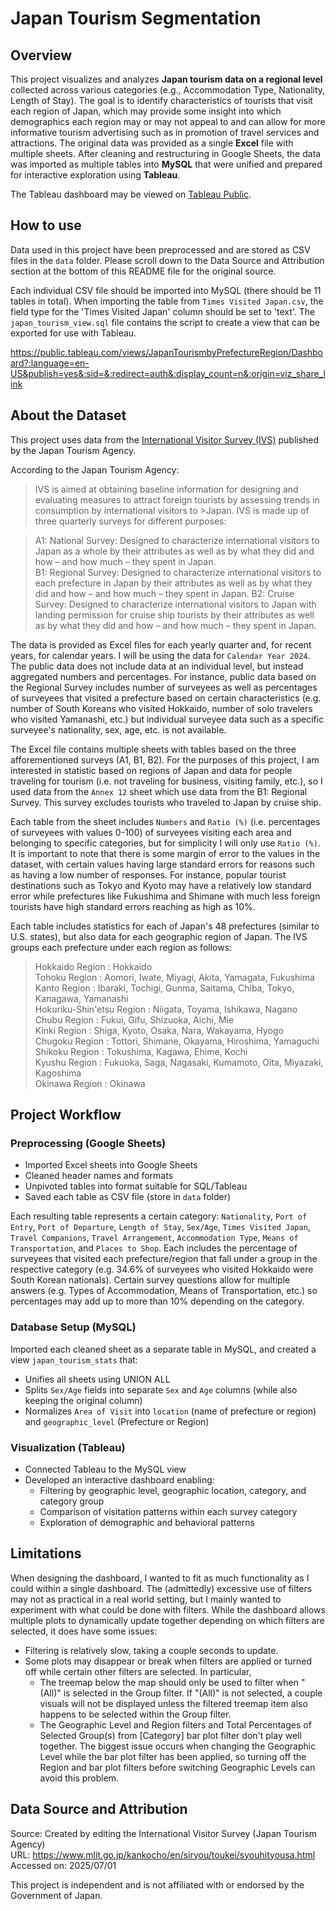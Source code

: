 # Japan Tourism Segmentation

## Overview
This project visualizes and analyzes **Japan tourism data on a regional level** collected across various categories (e.g., Accommodation Type, Nationality, Length of Stay). The goal is to identify characteristics of tourists that visit each region of Japan, which may provide some insight into which demographics each region may or may not appeal to and can allow for more informative tourism advertising such as in promotion of travel services and attractions. The original data was provided as a single **Excel** file with multiple sheets. After cleaning and restructuring in Google Sheets, the data was imported as multiple tables into **MySQL** that were unified and prepared for interactive exploration using **Tableau**.

The Tableau dashboard may be viewed on [Tableau Public](https://public.tableau.com/views/JapanTourismbyPrefectureRegion/Dashboard?:language=en-US&publish=yes&:sid=&:redirect=auth&:display_count=n&:origin=viz_share_link).

## How to use
Data used in this project have been preprocessed and are stored as CSV files in the `data` folder. Please scroll down to the Data Source and Attribution section at the bottom of this README file for the original source.

Each individual CSV file should be imported into MySQL (there should be 11 tables in total). When importing the table from `Times Visited Japan.csv`, the field type for the 'Times Visited Japan' column should be set to 'text'. The `japan_tourism_view.sql` file contains the script to create a view that can be exported for use with Tableau.

https://public.tableau.com/views/JapanTourismbyPrefectureRegion/Dashboard?:language=en-US&publish=yes&:sid=&:redirect=auth&:display_count=n&:origin=viz_share_link

## About the Dataset
This project uses data from the [International Visitor Survey (IVS)](https://www.mlit.go.jp/kankocho/en/siryou/toukei/syouhityousa.html) published by the Japan Tourism Agency.

According to the Japan Tourism Agency:
>IVS is aimed at obtaining baseline information for designing and evaluating measures to attract foreign tourists by assessing trends in consumption by international visitors to >Japan. IVS is made up of three quarterly surveys for different purposes:

>A1: National Survey: Designed to characterize international visitors to Japan as a whole by their attributes as well as by what they did and how – and how much – they spent in Japan.  
>B1: Regional Survey: Designed to characterize international visitors to each prefecture in Japan by their attributes as well as by what they did and how – and how much – they spent in Japan.
>B2: Cruise Survey: Designed to characterize international visitors to Japan with landing permission for cruise ship tourists by their attributes as well as by what they did and how – and how much – they spent in Japan.

The data is provided as Excel files for each yearly quarter and, for recent years, for calendar years. I will be using the data for `Calendar Year 2024`. The public data does not include data at an individual level, but instead aggregated numbers and percentages. For instance, public data based on the Regional Survey includes number of surveyees as well as percentages of surveyees that visited a prefecture based on certain characteristics (e.g. number of South Koreans who visited Hokkaido, number of solo travelers who visited Yamanashi, etc.) but individual surveyee data such as a specific surveyee's nationality, sex, age, etc. is not available.

The Excel file contains multiple sheets with tables based on the three afforementioned surveys (A1, B1, B2). For the purposes of this project, I am interested in statistic based on regions of Japan and data for people traveling for tourism (i.e. not traveling for business, visiting family, etc.), so I used data from the `Annex 12` sheet which use data from the B1: Regional Survey. This survey excludes tourists who traveled to Japan by cruise ship.

Each table from the sheet includes `Numbers` and `Ratio (%)` (i.e. percentages of surveyees with values 0-100) of surveyees visiting each area and belonging to specific categories, but for simplicity I will only use `Ratio (%)`. It is important to note that there is some margin of error to the values in the dataset, with certain values having large standard errors for reasons such as having a low number of responses. For instance, popular tourist destinations such as Tokyo and Kyoto may have a relatively low standard error while prefectures like Fukushima and Shimane with much less foreign tourists have high standard errors reaching as high as 10%.

Each table includes statistics for each of Japan's 48 prefectures (similar to U.S. states), but also data for each geographic region of Japan. The IVS groups each prefecture under each region as follows:
> Hokkaido Region : Hokkaido  
> Tohoku Region : Aomori, Iwate, Miyagi, Akita, Yamagata, Fukushima  
> Kanto Region : Ibaraki, Tochigi, Gunma, Saitama, Chiba, Tokyo, Kanagawa, Yamanashi  
> Hokuriku-Shin'etsu Region : Niigata, Toyama, Ishikawa, Nagano  
> Chubu Region : Fukui, Gifu, Shizuoka, Aichi, Mie  
> Kinki Region : Shiga, Kyoto, Osaka, Nara, Wakayama, Hyogo  
> Chugoku Region : Tottori, Shimane, Okayama, Hiroshima, Yamaguchi  
> Shikoku Region : Tokushima, Kagawa, Ehime, Kochi  
> Kyushu Region : Fukuoka, Saga, Nagasaki, Kumamoto, Oita, Miyazaki, Kagoshima  
> Okinawa Region : Okinawa  

## Project Workflow
### Preprocessing (Google Sheets)
- Imported Excel sheets into Google Sheets
- Cleaned header names and formats
- Unpivoted tables into format suitable for SQL/Tableau
- Saved each table as CSV file (store in `data` folder)

Each resulting table represents a certain category: `Nationality`, `Port of Entry`, `Port of Departure`, `Length of Stay`, `Sex/Age`, `Times Visited Japan`, `Travel Companions`, `Travel Arrangement`, `Accommodation Type`, `Means of Transportation`, and `Places to Shop`.
Each includes the percentage of surveyees that visited each prefecture/region that fall under a group in the respective category (e.g. 34.6% of surveyees who visited Hokkaido were South Korean nationals). Certain survey questions allow for multiple answers (e.g. Types of Accommodation, Means of Transportation, etc.) so percentages may add up to more than 10% depending on the category.

### Database Setup (MySQL)
Imported each cleaned sheet as a separate table in MySQL, and created a view `japan_tourism_stats` that:
- Unifies all sheets using UNION ALL
- Splits `Sex/Age` fields into separate `Sex` and `Age` columns (while also keeping the original column)
- Normalizes `Area of Visit` into `location` (name of prefecture or region) and `geographic_level` (Prefecture or Region)

### Visualization (Tableau)
- Connected Tableau to the MySQL view
- Developed an interactive dashboard enabling:
  - Filtering by geographic level, geographic location, category, and category group
  - Comparison of visitation patterns within each survey category
  - Exploration of demographic and behavioral patterns
 
## Limitations
When designing the dashboard, I wanted to fit as much functionality as I could within a single dashboard. The (admittedly) excessive use of filters may not as practical in a real world setting, but I mainly wanted to experiment with what could be done with filters. While the dashboard allows multiple plots to dynamically update together depending on which filters are selected, it does have some issues:
- Filtering is relatively slow, taking a couple seconds to update.
- Some plots may disappear or break when filters are applied or turned off while certain other filters are selected. In particular,
  - The treemap below the map should only be used to filter when "(All)" is selected in the Group filter. If "(All)" is not selected, a couple visuals will not be displayed unless the filtered treemap item also happens to be selected within the Group filter.
  - The Geographic Level and Region filters and Total Percentages of Selected Group(s) from [Category] bar plot filter don't play well together. The biggest issue occurs when changing the Geographic Level while the bar plot filter has been applied, so turning off the Region and bar plot filters before switching Geographic Levels can avoid this problem.

## Data Source and Attribution

Source: Created by editing the International Visitor Survey (Japan Tourism Agency)  
URL: https://www.mlit.go.jp/kankocho/en/siryou/toukei/syouhityousa.html  
Accessed on: 2025/07/01

This project is independent and is not affiliated with or endorsed by the Government of Japan.
